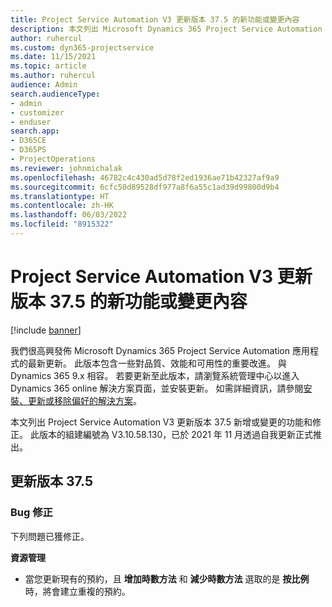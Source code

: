 ```yaml
---
title: Project Service Automation V3 更新版本 37.5 的新功能或變更內容
description: 本文列出 Microsoft Dynamics 365 Project Service Automation V3 更新版本 37.5 中提供的功能和修正。
author: ruhercul
ms.custom: dyn365-projectservice
ms.date: 11/15/2021
ms.topic: article
ms.author: ruhercul
audience: Admin
search.audienceType:
- admin
- customizer
- enduser
search.app:
- D365CE
- D365PS
- ProjectOperations
ms.reviewer: johnmichalak
ms.openlocfilehash: 46782c4c430ad5d78f2ed1936ae71b42327af9a9
ms.sourcegitcommit: 6cfc50d89528df977a8f6a55c1ad39d99800d9b4
ms.translationtype: HT
ms.contentlocale: zh-HK
ms.lasthandoff: 06/03/2022
ms.locfileid: "8915322"
---
```

# <a name="whats-new-or-changed-in-project-service-automation-update-release-375-v3"></a>Project Service Automation V3 更新版本 37.5 的新功能或變更內容

[!include [banner](../includes/psa-now-project-operations.md)]

我們很高興發佈 Microsoft Dynamics 365 Project Service Automation 應用程式的最新更新。 此版本包含一些對品質、效能和可用性的重要改進。 與 Dynamics 365 9.x 相容。 若要更新至此版本，請瀏覽系統管理中心以進入 Dynamics 365 online 解決方案頁面，並安裝更新。 如需詳細資訊，請參閱[安裝、更新或移除偏好的解決方案](/power-platform/admin/install-remove-preferred-solution)。

本文列出 Project Service Automation V3 更新版本 37.5 新增或變更的功能和修正。 此版本的組建編號為 V3.10.58.130，已於 2021 年 11 月透過自我更新正式推出。

## <a name="update-release-375"></a>更新版本 37.5

### <a name="bug-fixes"></a>Bug 修正

下列問題已獲修正。

**資源管理**
- 當您更新現有的預約，且 **增加時數方法** 和 **減少時數方法** 選取的是 **按比例** 時，將會建立重複的預約。

